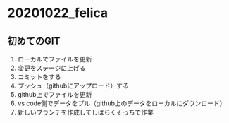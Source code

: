 # 20201022_felica
## 初めてのGIT
1. ローカルでファイルを更新
2. 変更をステージに上げる
3. コミットをする
4. プッシュ（githubにアップロード）する
5. github上でファイルを更新
6. vs code側でデータをプル（github上のデータをローカルにダウンロード）
7. 新しいブランチを作成してしばらくそっちで作業
